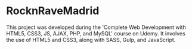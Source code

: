 # RocknRaveMadrid
 This project was developed during the 'Complete Web Development with HTML5, CSS3, JS, AJAX, PHP, and MySQL' course on Udemy. It involves the use of HTML5 and CSS3, along with SASS, Gulp, and JavaScript.

